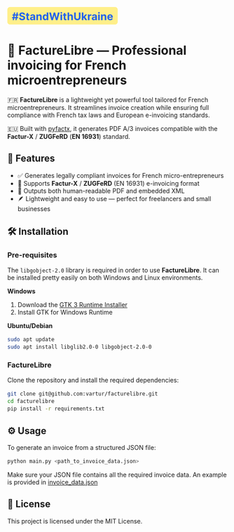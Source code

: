 [![Stand With Ukraine](https://raw.githubusercontent.com/vshymanskyy/StandWithUkraine/main/badges/StandWithUkraine.svg)](https://stand-with-ukraine.pp.ua)
# 📄 FactureLibre — Professional invoicing for French microentrepreneurs

🇫🇷 **FactureLibre** is a lightweight yet powerful tool tailored for French microentrepreneurs. It streamlines invoice
creation while ensuring full compliance with French tax laws and European e-invoicing standards.

🇪🇺 Built with [pyfactx](https://github.com/vartur/pyfactx), it generates PDF A/3 invoices compatible with the **Factur-X** / **ZUGFeRD** (**EN 16931**)
standard.

## 🚀 Features

* ✅ Generates legally compliant invoices for French micro-entrepreneurs
* 🧾 Supports **Factur-X** / **ZUGFeRD** (EN 16931) e-invoicing format
* 📎 Outputs both human-readable PDF and embedded XML
* 🪶 Lightweight and easy to use — perfect for freelancers and small businesses

## 🛠️ Installation

### Pre-requisites

The `libgobject-2.0` library is required in order to use **FactureLibre**. It can be installed pretty easily on both
Windows and Linux environments.

**Windows**

1. Download the [GTK 3 Runtime Installer](https://github.com/tschoonj/GTK-for-Windows-Runtime-Environment-Installer)
2. Install GTK for Windows Runtime

**Ubuntu/Debian**

```bash
sudo apt update
sudo apt install libglib2.0-0 libgobject-2.0-0
```

### FactureLibre

Clone the repository and install the required dependencies:

```bash
git clone git@github.com:vartur/facturelibre.git
cd facturelibre
pip install -r requirements.txt
```

## ⚙️ Usage

To generate an invoice from a structured JSON file:

```bash
python main.py <path_to_invoice_data.json>
```

Make sure your JSON file contains all the required invoice data. An example is provided
in [invoice_data.json](./invoice_data.json)

## 📜 License

This project is licensed under the MIT License.
